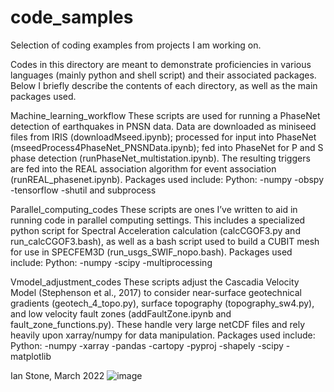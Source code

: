 # code_samples
Selection of coding examples from projects I am working on.

Codes in this directory are meant to demonstrate proficiencies in various languages (mainly python and shell script) and their associated packages. Below I briefly describe the contents of each directory, as well as the main packages used. 

Machine_learning_workflow
These scripts are used for running a PhaseNet detection of earthquakes in PNSN data. Data are downloaded as miniseed files from IRIS (downloadMseed.ipynb); processed for input into PhaseNet (mseedProcess4PhaseNet_PNSNData.ipynb); fed into PhaseNet for P and S phase detection (runPhaseNet_multistation.ipynb). The resulting triggers are fed into the REAL association algorithm for event association (runREAL_phasenet.ipynb). Packages used include:
Python:
-numpy
-obspy
-tensorflow
-shutil and subprocess

Parallel_computing_codes
These scripts are ones I’ve written to aid in running code in parallel computing settings. This includes a specialized python script for Spectral Acceleration calculation (calcCGOF3.py and run_calcCGOF3.bash), as well as a bash script used to build a CUBIT mesh for use in SPECFEM3D (run_usgs_SWIF_nopo.bash). Packages used include:
Python:
-numpy
-scipy
-multiprocessing

Vmodel_adjustment_codes
These scripts adjust the Cascadia Velocity Model (Stephenson et al., 2017) to consider near-surface geotechnical gradients (geotech_4_topo.py), surface topography (topography_sw4.py), and low velocity fault zones (addFaultZone.ipynb and fault_zone_functions.py). These handle very large netCDF files and rely heavily upon xarray/numpy for data manipulation. Packages used include:
Python:
-numpy
-xarray
-pandas
-cartopy
-pyproj
-shapely
-scipy
-matplotlib

Ian Stone, March 2022
![image](https://user-images.githubusercontent.com/16617064/222844637-14b999cf-afd3-4306-b323-c2dd61f1a686.png)
